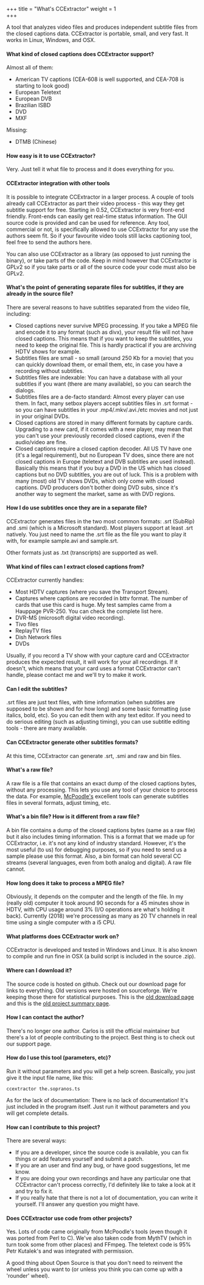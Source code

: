 +++
title = "What's CCExtractor"
weight = 1  
+++



A tool that analyzes video files and produces independent subtitle files
from the closed captions data. CCExtractor is portable, small, and very
fast. It works in Linux, Windows, and OSX.

#### What kind of closed captions does CCExtractor support?

Almost all of them:
- American TV captions (CEA-608 is well supported, and CEA-708 is starting to look good)
- European Teletext
- European DVB
- Brazilian ISBD
- DVD
- MXF

Missing:
- DTMB (Chinese)

#### How easy is it to use CCExtractor?

Very. Just tell it what file to process and it does everything for you.

#### CCExtractor integration with other tools

It is possible to integrate CCExtractor in a larger process. A couple of
tools already call CCExtractor as part their video process - this way
they get subtitle support for free. Starting in 0.52, CCExtractor is
very front-end friendly. Front-ends can easily get real-time status
information. The GUI source code is provided and can be used for
reference. Any tool, commercial or not, is specifically allowed to use
CCExtractor for any use the authors seem fit. So if your favourite video
tools still lacks captioning tool, feel free to send the authors here.

You can also use CCExtractor as a library (as opposed to just running
the binary), or take parts of the code. Keep in mind however that
CCExtractor is GPLv2 so if you take parts or all of the source code your
code must also be GPLv2.

#### What's the point of generating separate files for subtitles, if they are already in the source file?

There are several reasons to have subtitles separated from the video file, including:

- Closed captions never survive MPEG processing. If you take a MPEG file and encode it to any format (such as divx), your result file will not have closed captions. This means that if you want to keep the subtitles, you need to keep the original file. This is hardly practical if you are archiving HDTV shows for example.
- Subtitles files are small - so small (around 250 Kb for a movie) that you can quickly download them, or email them, etc, in case you have a recording without subtitles.
- Subtitles files are indexable: You can have a database with all your subtitles if you want (there are many available), so you can search the dialogs.
- Subtitles files are a de-facto standard: Almost every player can use them. In fact, many setbox players accept subtitles files in .srt format - so you can have subtitles in your .mp4/.mkv/.avi./etc movies and not just in your original DVDs.
- Closed captions are stored in many different formats by capture cards. Upgrading to a new card, if it comes with a new player, may mean that you can't use your previously recorded closed captions, even if the audio/video are fine.
- Closed captions require a closed caption decoder. All US TV have one (it's a legal requirement), but no European TV does, since there are not closed captions in Europe (teletext and DVB subtitles are used instead). Basically this means that if you buy a DVD in the US which has closed captions but no DVD subtitles, you are out of luck. This is a problem with many (most) old TV shows DVDs, which only come with closed captions. DVD producers don't bother doing DVD subs, since it's another way to segment the market, same as with DVD regions.

#### How I do use subtitles once they are in a separate file?

CCExtractor generates files in the two most common formats: .srt
(SubRip) and .smi (which is a Microsoft standard). Most players support
at least .srt natively. You just need to name the .srt file as the file
you want to play it with, for example sample.avi and sample.srt.

Other formats just as .txt (transcripts) are supported as well.

#### What kind of files can I extract closed captions from?

CCExtractor currently handles:

- Most HDTV captures (where you save the Transport Stream).
- Captures where captions are recorded in bttv format. The number of cards that use this card is huge. My test samples came from a Hauppage PVR-250. You can check the complete list here.
- DVR-MS (microsoft digital video recording).
- Tivo files
- ReplayTV files
- Dish Network files
- DVDs

Usually, if you record a TV show with your capture card and CCExtractor
produces the expected result, it will work for your all recordings. If
it doesn't, which means that your card uses a format CCExtractor can't
handle, please contact me and we'll try to make it work.

#### Can I edit the subtitles?

.srt files are just text files, with time information (when subtitles
are supposed to be shown and for how long) and some basic formatting
(use italics, bold, etc). So you can edit them with any text editor. If
you need to do serious editing (such as adjusting timing), you can use
subtitle editing tools - there are many available.

#### Can CCExtractor generate other subtitles formats?

At this time, CCExtractor can generate .srt, .smi and raw and bin files.

#### What's a raw file?

A raw file is a file that contains an exact dump of the closed captions
bytes, without any processing. This lets you use any tool of your choice
to process the data. For example,
[McPoodle's](http://www.theneitherworld.com/mcpoodle/SCC_TOOLS/DOCS/SCC_TOOLS.HTML)
excellent tools can generate subtitles files in several formats, adjust
timing, etc.

#### What's a bin file? How is it different from a raw file?

A bin file contains a dump of the closed captions bytes (same as a raw
file) but it also includes timing information. This is a format that we
made up for CCExtractor, i.e. it's not any kind of industry standard.
However, it's the most useful (to us) for debugging purposes, so if you
need to send us a sample please use this format. Also, a bin format can
hold several CC streams (several languages, even from both analog and
digital). A raw file cannot.

#### How long does it take to process a MPEG file?

Obviously, it depends on the computer and the length of the file. In my
(really old) computer it took around 90 seconds for a 45 minutes show in
HDTV, with CPU usage around 3% (I/O operations are what's holding it
back). Currently (2018) we're processing as many as 20 TV channels in
real time using a single computer with a i5 CPU.

#### What platforms does CCExtractor work on?

CCExtractor is developed and tested in Windows and Linux. It is also
known to compile and run fine in OSX (a build script is included in the
source .zip).

#### Where can I download it?

The source code is hosted on github. Check out our download page for
links to everything. Old versions were hosted on sourceforge. We're
keeping those there for statistical purposes. This is the [old download page](http://sourceforge.net/project/showfiles.php?group_id=190832)
and this is the [old project summary page](http://sourceforge.net/projects/ccextractor/).

#### How I can contact the author?

There's no longer one author. Carlos is still the official maintainer
but there's a lot of people contributing to the project. Best thing is
to check out our support page.

#### How do I use this tool (parameters, etc)?

Run it without parameters and you will get a help screen. Basically, you
just give it the input file name, like this:

```ccextractor the.sopranos.ts```

As for the lack of documentation: There is no lack of documentation!
It's just included in the program itself. Just run it without
parameters and you will get complete details.

#### How can I contribute to this project?

There are several ways:
- If you are a developer, since the source code is available, you can fix things or add features yourself and submit a patch.
- If you are an user and find any bug, or have good suggestions, let me know.
- If you are doing your own recordings and have any particular one that CCExtractor can't process correctly, I'd definitely like to take a look at it and try to fix it.
- If you really hate that there is not a lot of documentation, you can write it yourself. I'll answer any question you might have.

#### Does CCExtractor use code from other projects?

Yes. Lots of code came originally from McPoodle's tools (even though it
was ported from Perl to C). We've also taken code from MythTV (which in
turn took some from other places) and FFmpeg. The teletext code is 95%
Petr Kutalek's and was integrated with permission.

A good thing about Open Source is that you don't need to reinvent the
wheel unless you want to (or unless you think you can come up with a
'rounder' wheel).
